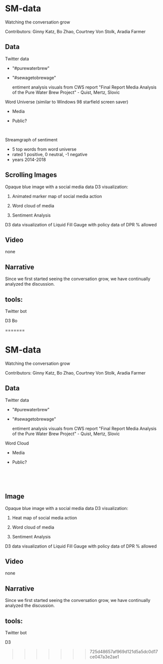 
# SM-data  

Watching the conversation grow

Contributors: Ginny Katz, Bo Zhao, Courtney Von Stolk, Aradia Farmer 

## Data

Twitter data 

- "#purewaterbrew"
- "#sewagetobrewage"

	entiment analysis visuals  from CWS report "Final Report Media Analysis of the Pure Water Brew Project" - Quist, Mertz, Slovic	

Word Universe (similar to Windows 98 starfield screen saver)

- Media

- Public?​

  ​

Streamgraph of sentiment

- 5 top words from word universe
- rated 1 positive, 0 neutral, -1 negative
- years 2014-2018

## Scrolling Images

Opaque blue image with a social media data D3 visualization:

1) Animated marker map of social media action

2) Word cloud of media

3) Sentiment Analysis 



D3 data visualization of  Liquid Fill Gauge with policy data of  DPR % allowed

## Video

none

## Narrative

Since we first started seeing the conversation grow, we have continually analyzed the discussion. 

## tools:

Twitter bot

D3
Bo






=======
# SM-data  

Watching the conversation grow

Contributors: Ginny Katz, Bo Zhao, Courtney Von Stolk, Aradia Farmer 






## Data

Twitter data 

- "#purewaterbrew"
- "#sewagetobrewage"

	entiment analysis visuals  from CWS report "Final Report Media Analysis of the Pure Water Brew Project" - Quist, Mertz, Slovic	

Word Cloud

- Media

- Public?

  ​

  ​

## Image

Opaque blue image with a social media data D3 visualization:

1) Heat map of social media action

2) Word cloud of media

3) Sentiment Analysis 



D3 data visualization of  Liquid Fill Gauge with policy data of  DPR % allowed

## Video

none

## Narrative

Since we first started seeing the conversation grow, we have continually analyzed the discussion. 

## tools:

Twitter bot

D3






>>>>>>> 725d48657af969d121d5a5dc0d17ce047a3e2ae1
